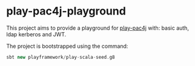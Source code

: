# play-pac4j-playground
This project aims to provide a playground for [play-pac4j](https://github.com/pac4j/play-pac4j) with: basic auth, ldap kerberos and JWT.

The project is bootstrapped using the command:

```sbt
sbt new playframework/play-scala-seed.g8
```
